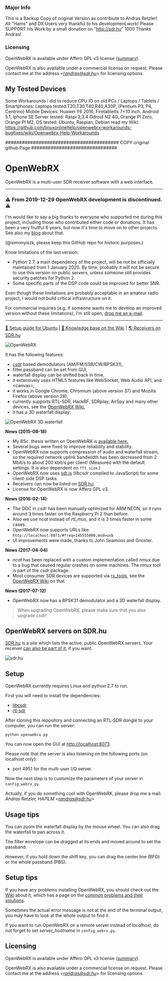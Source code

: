 ### Major Info ###

This is a Backup Copy of original Version as contribiute to Andras Retzler! All "Hams" and DX Users very thankful to his development work! Please SUPPORT his Work by a small donation on "http://sdr.hu" 
1000 Thanks Andras!

### Licensing  ###

OpenWebRX is available under Affero GPL v3 license (<a href="https://tldrlegal.com/license/gnu-affero-general-public-license-v3-(agpl-3.0)">summary</a>).

OpenWebRX is also available under a commercial license on request. Please contact me at the address *&lt;randras@sdr.hu&gt;* for licensing options. 

## My Tested Devices ##

Some Workarounds i did to reduce CPU IO on old PCs / Laptops / Tablets / Smartphones:
Laptops tested:T20,T30,T40,R40,A30P, (Pentium P3, P4, Centrino)
Mobile Devices: Huawei Y6 2016, Firetabletts 7+10 inch. Android 5.1, Iphone SE
Server tested: Raspi 2,3,4 Odroid N2 4G, Orange PI Zero, Orange PI M2,
OS tested: Ubuntu, Raspian, Debian
read my Wiki: https://github.com/linuxonlinehelp/openwebrx-workarounds-bugfixes/wiki/Openwebrx-Help-Workarounds

######################################### COPY original github Page ###############################

# OpenWebRX

OpenWebRX is a multi-user SDR receiver software with a web interface.

----

### ⚠️ From 2019-12-29 OpenWebRX development is discontinued. ⚠️

I'm would like to say a big thanks to everyone who supported me during this project, including those who contributed either code or donations. It has been a very fruitful 6 years, but now it's time to move on to other projects. See also my [blog](https://blog.sdr.hu) about that.  

(@simonyiszk, please keep this GitHub repo for historic purposes.)

Know limitations of the last version:

- Python 2.7, a main dependency of the project, will be not be officially maintained from 1 January 2020. By time, probably it will not be secure to use this version on public servers, unless someone still provides security patches for Python 2. 
- Some specific parts of the DSP code could be improved for better SNR.

Even though these limitations are probably acceptable in an amateur radio project, I would not build critical infrastructure on it.  

For commercial inquiries (e.g. if someone wants me to develop an improved version without these limitations), I'm still open, [drop me an e-mail](mailto:randras@sdr.hu).

----

[:floppy_disk: Setup guide for Ubuntu](http://blog.sdr.hu/2015/06/30/quick-setup-openwebrx.html)  |  [:blue_book: Knowledge base on the Wiki](https://github.com/simonyiszk/openwebrx/wiki/)  |  [:earth_americas: Receivers on SDR.hu](http://sdr.hu/) 

![OpenWebRX](http://blog.sdr.hu/images/openwebrx/screenshot.png)

It has the following features:

- <a href="https://github.com/simonyiszk/csdr">csdr</a> based demodulators (AM/FM/SSB/CW/BPSK31),
- filter passband can be set from GUI,
- waterfall display can be shifted back in time,
- it extensively uses HTML5 features like WebSocket, Web Audio API, and &lt;canvas&gt;,
- it works in Google Chrome, Chromium (above version 37) and Mozilla Firefox (above version 28),
- currently supports RTL-SDR, HackRF, SDRplay, AirSpy and many other devices, see the <a href="https://github.com/simonyiszk/openwebrx/wiki/">OpenWebRX Wiki</a>,
- it has a 3D waterfall display:

![OpenWebRX 3D waterfall](http://blog.sdr.hu/images/openwebrx/screenshot-3d.gif)

**News (2015-08-18)**
- My BSc. thesis written on OpenWebRX is <a href="https://sdr.hu/static/bsc-thesis.pdf">available here.</a>
- Several bugs were fixed to improve reliability and stability.
- OpenWebRX now supports compression of audio and waterfall stream, so the required network uplink bandwidth has been decreased from 2 Mbit/s to about 200 kbit/s per client! (Measured with the default settings. It is also dependent on `fft_size`.)
- OpenWebRX now uses <a href="https://github.com/simonyiszk/csdr#sdrjs">sdr.js</a> (*libcsdr* compiled to JavaScript) for some client-side DSP tasks. 
- Receivers can now be listed on <a href="http://sdr.hu/">SDR.hu</a>.
- License for OpenWebRX is now Affero GPL v3. 

**News (2016-02-14)**
- The DDC in *csdr* has been manually optimized for ARM NEON, so it runs around 3 times faster on the Raspberry Pi 2 than before. 
- Also we use *ncat* instead of *rtl_mus*, and it is 3 times faster in some cases.
- OpenWebRX now supports URLs like: `http://localhost:8073/#freq=145555000,mod=usb`
- UI improvements were made, thanks to John Seamons and Gnoxter.

**News (2017-04-04)**
- *ncat* has been replaced with a custom implementation called *nmux* due to a bug that caused regular crashes on some machines. The *nmux* tool is part of the *csdr* package.
- Most consumer SDR devices are supported via <a href="https://github.com/rxseger/rx_tools">rx_tools</a>, see the <a href="https://github.com/simonyiszk/openwebrx/wiki/Using-rx_tools-with-OpenWebRX">OpenWebRX Wiki</a> on that.

**News (2017-07-12)**
- OpenWebRX now has a BPSK31 demodulator and a 3D waterfall display.

> When upgrading OpenWebRX, please make sure that you also upgrade *csdr*!

## OpenWebRX servers on SDR.hu

[SDR.hu](http://sdr.hu) is a site which lists the active, public OpenWebRX servers. Your receiver [can also be part of it](http://sdr.hu/openwebrx), if you want.

![sdr.hu](http://blog.sdr.hu/images/openwebrx/screenshot-sdrhu.png)

## Setup

OpenWebRX currently requires Linux and python 2.7 to run. 

First you will need to install the dependencies:

- <a href="https://github.com/simonyiszk/csdr">libcsdr</a>
- <a href="http://sdr.osmocom.org/trac/wiki/rtl-sdr">rtl-sdr</a>

After cloning this repository and connecting an RTL-SDR dongle to your computer, you can run the server:

	python openwebrx.py

You can now open the GUI at <a href="http://localhost:8073">http://localhost:8073</a>.

Please note that the server is also listening on the following ports (on localhost only):

- port 4951 for the multi-user I/Q server.

Now the next step is to customize the parameters of your server in `config_webrx.py`.

Actually, if you do something cool with OpenWebRX, please drop me a mail:  
*Andras Retzler, HA7ILM &lt;randras@sdr.hu&gt;*

## Usage tips

You can zoom the waterfall display by the mouse wheel. You can also drag the waterfall to pan across it.

The filter envelope can be dragged at its ends and moved around to set the passband.

However, if you hold down the shift key, you can drag the center line (BFO) or the whole passband (PBS).

## Setup tips

If you have any problems installing OpenWebRX, you should check out the <a href="https://github.com/simonyiszk/openwebrx/wiki">Wiki</a> about it, which has a page on the <a href="https://github.com/simonyiszk/openwebrx/wiki/Common-problems-and-their-solutions">common problems and their solutions</a>.

Sometimes the actual error message is not at the end of the terminal output, you may have to look at the whole output to find it.

If you want to run OpenWebRX on a remote server instead of *localhost*, do not forget to set *server_hostname* in `config_webrx.py`.

## Licensing

OpenWebRX is available under Affero GPL v3 license (<a href="https://tldrlegal.com/license/gnu-affero-general-public-license-v3-(agpl-3.0)">summary</a>).

OpenWebRX is also available under a commercial license on request. Please contact me at the address *&lt;randras@sdr.hu&gt;* for licensing options. 
